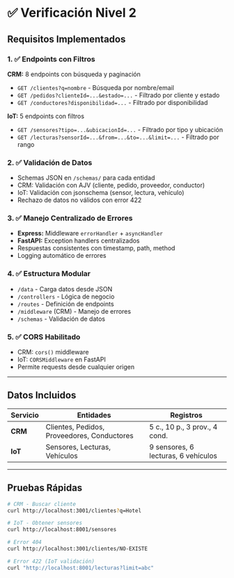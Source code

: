 # ✅ Verificación Nivel 2

## Requisitos Implementados

### 1. ✅ Endpoints con Filtros

**CRM:** 8 endpoints con búsqueda y paginación
- `GET /clientes?q=nombre` - Búsqueda por nombre/email
- `GET /pedidos?clienteId=...&estado=...` - Filtrado por cliente y estado
- `GET /conductores?disponibilidad=...` - Filtrado por disponibilidad

**IoT:** 5 endpoints con filtros
- `GET /sensores?tipo=...&ubicacionId=...` - Filtrado por tipo y ubicación
- `GET /lecturas?sensorId=...&from=...&to=...&limit=...` - Filtrado por rango

### 2. ✅ Validación de Datos

- Schemas JSON en `/schemas/` para cada entidad
- CRM: Validación con AJV (cliente, pedido, proveedor, conductor)
- IoT: Validación con jsonschema (sensor, lectura, vehículo)
- Rechazo de datos no válidos con error 422

### 3. ✅ Manejo Centralizado de Errores

- **Express:** Middleware `errorHandler` + `asyncHandler`
- **FastAPI:** Exception handlers centralizados
- Respuestas consistentes con timestamp, path, method
- Logging automático de errores

### 4. ✅ Estructura Modular

- `/data` - Carga datos desde JSON
- `/controllers` - Lógica de negocio
- `/routes` - Definición de endpoints
- `/middleware` (CRM) - Manejo de errores
- `/schemas` - Validación de datos

### 5. ✅ CORS Habilitado

- CRM: `cors()` middleware
- IoT: `CORSMiddleware` en FastAPI
- Permite requests desde cualquier origen

---

## Datos Incluidos

| Servicio | Entidades | Registros |
|----------|-----------|-----------|
| **CRM** | Clientes, Pedidos, Proveedores, Conductores | 5 c., 10 p., 3 prov., 4 cond. |
| **IoT** | Sensores, Lecturas, Vehículos | 9 sensores, 6 lecturas, 6 vehículos |

---

## Pruebas Rápidas

```bash
# CRM - Buscar cliente
curl http://localhost:3001/clientes?q=Hotel

# IoT - Obtener sensores
curl http://localhost:8001/sensores

# Error 404
curl http://localhost:3001/clientes/NO-EXISTE

# Error 422 (IoT validación)
curl "http://localhost:8001/lecturas?limit=abc"
```
